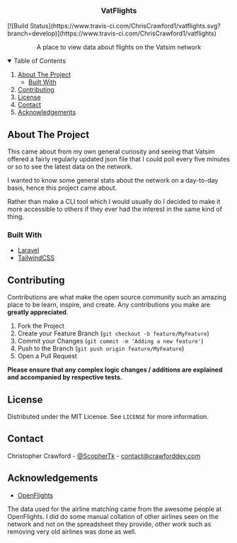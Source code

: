 <h3 align="center">VatFlights</h3>
[![Build Status](https://www.travis-ci.com/ChrisCrawford1/vatflights.svg?branch=develop)](https://www.travis-ci.com/ChrisCrawford1/vatflights)
  <p align="center">
    A place to view data about flights on the Vatsim network
    <br />
  </p>


<!-- TABLE OF CONTENTS -->
<details open="open">
  <summary>Table of Contents</summary>
  <ol>
    <li>
      <a href="#about-the-project">About The Project</a>
      <ul>
        <li><a href="#built-with">Built With</a></li>
      </ul>
    </li>
    <li><a href="#contributing">Contributing</a></li>
    <li><a href="#license">License</a></li>
    <li><a href="#contact">Contact</a></li>
    <li><a href="#acknowledgements">Acknowledgements</a></li>
  </ol>
</details>

<!-- ABOUT THE PROJECT -->
## About The Project

This came about from my own general curiosity and seeing that Vatsim offered a fairly regularly updated json file
that I could poll every five minutes or so to see the latest data on the network. 

I wanted to know some general stats about the network on a day-to-day basis, hence this project came about.

Rather than make a CLI tool which I would usually do I decided to make it more accessible to others if they ever had the interest in the same kind of thing.

### Built With
* [Laravel](https://laravel.com)
* [TailwindCSS](https://tailwindcss.com)

<!-- CONTRIBUTING -->
## Contributing

Contributions are what make the open source community such an amazing place to be learn, inspire, and create. Any contributions you make are **greatly appreciated**.

1. Fork the Project
2. Create your Feature Branch (`git checkout -b feature/MyFeature`)
3. Commit your Changes (`git commit -m 'Adding a new feature'`)
4. Push to the Branch (`git push origin feature/MyFeature`)
5. Open a Pull Request


**Please ensure that any complex logic changes / additions are explained and accompanied by respective tests.**

<!-- LICENSE -->
## License

Distributed under the MIT License. See `LICENSE` for more information.

<!-- CONTACT -->
## Contact

Christopher Crawford - [@ScopherTk](https://twitter.com/ScopherTk) - contact@crawforddev.com

<!-- ACKNOWLEDGEMENTS -->
## Acknowledgements
* [OpenFlights](https://github.com/jpatokal/openflights)

The data used for the airline matching came from the awesome people at OpenFlights. 
I did do some manual collation of other airlines seen on the network and not on the spreadsheet they provide, 
other work such as removing very old airlines was done as well.
